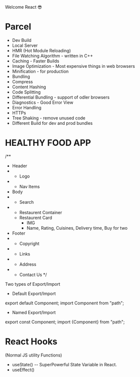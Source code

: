 Welcome React 😎

# Parcel
- Dev Build
- Local Server
- HMR (Hot Module Reloading)
- File Watching Algorithm - written in C++
- Caching - Faster Builds
- Image Optimization - Most expensive things in web browsers
- Minification - for production
- Bundling
- Compress
- Content Hashing
- Code Splitting
- Differential Bundling - support of odler browsers
- Diagnostics - Good Error View
- Error Handling
- HTTPs
- Tree Shaking - remove unused code
- Different Build for dev and prod bundles


# HEALTHY FOOD APP

/**
* Header
*  - Logo
*  - Nav Items
* Body
*  - Search
*  - Restaurent Container
    - Restaurent Card
      - IMG
      - Name, Rating, Cuisines, Delivery time, Buy for two
* Footer
*  - Copyright
*  - Links
*  - Address
*  - Contact Us
*/

Two types of Export/Import

- Default Export/Import

export default Component;
import Component from "path";

- Named Export/Import

export const Component;
import {Component} from "path";

# React Hooks
 (Normal JS utility Functions)
 - useState() -- SuperPowerful State Variable in React.
 - useEffect()